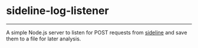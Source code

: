 # sideline-log-listener
-----------------------

A simple Node.js server to listen for POST requests from [sideline](https://github.com/LuisKolb/sideline) and save them to a file for later analysis.
